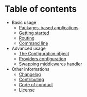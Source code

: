 # Table of contents

- Basic usage
    - [Packages-based applications](/basic/packages-based-applications.md)
    - [Getting started](/basic/getting-started.md)
    - [Routing](/basic/routing.md)
    - [Command line](/basic/command-line.md)
- Advanced usage
    - [The Configuration object](/advanced/configuration-object.md)
    - [Providers configuration](/advanced/providers-configuration.md)
    - [Swapping middlewares handler](/advanced/swapping-middlewares-handler.md)
- Other informations
    - [Changelog](CHANGELOG.md)
    - [Contributing](CONTRIBUTING.md)
    - [Code of conduct](CONDUCT.md)
    - [License](LICENSE.md)
